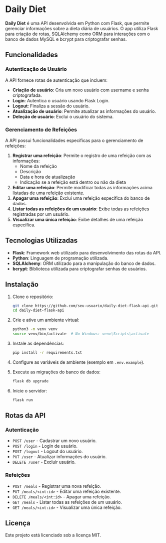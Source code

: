 # Daily Diet

**Daily Diet** é uma API desenvolvida em Python com Flask, que permite gerenciar informações sobre a dieta diária de usuários. O app utiliza Flask para criação de rotas, SQLAlchemy como ORM para interações com o banco de dados MySQL e bcrypt para criptografar senhas.

## Funcionalidades

### Autenticação de Usuário
A API fornece rotas de autenticação que incluem:
- **Criação de usuário**: Cria um novo usuário com username e senha criptografada.
- **Login**: Autentica o usuário usando Flask Login.
- **Logout**: Finaliza a sessão do usuário.
- **Atualização de usuário**: Permite atualizar as informações do usuário.
- **Deleção de usuário**: Exclui o usuário do sistema.

### Gerenciamento de Refeições
A API possui funcionalidades específicas para o gerenciamento de refeições:
1. **Registrar uma refeição**: Permite o registro de uma refeição com as informações:
    - Nome da refeição
    - Descrição
    - Data e hora de atualização
    - Indicação se a refeição está dentro ou não da dieta
2. **Editar uma refeição**: Permite modificar todas as informações acima listadas de uma refeição existente.
3. **Apagar uma refeição**: Exclui uma refeição específica do banco de dados.
4. **Listar todas as refeições de um usuário**: Exibe todas as refeições registradas por um usuário.
5. **Visualizar uma única refeição**: Exibe detalhes de uma refeição específica.

## Tecnologias Utilizadas
- **Flask**: Framework web utilizado para desenvolvimento das rotas da API.
- **Python**: Linguagem de programação utilizada.
- **SQLAlchemy**: ORM utilizado para a manipulação do banco de dados.
- **bcrypt**: Biblioteca utilizada para criptografar senhas de usuários.

## Instalação

1. Clone o repositório:
    ```bash
    git clone https://github.com/seu-usuario/daily-diet-flask-api.git
    cd daily-diet-flask-api
    ```

2. Crie e ative um ambiente virtual:
    ```bash
    python3 -m venv venv
    source venv/bin/activate  # No Windows: venv\Scripts\activate
    ```

3. Instale as dependências:
    ```bash
    pip install -r requirements.txt
    ```

4. Configure as variáveis de ambiente (exemplo em `.env.example`).

5. Execute as migrações do banco de dados:
    ```bash
    flask db upgrade
    ```

6. Inicie o servidor:
    ```bash
    flask run
    ```

## Rotas da API

### Autenticação
- `POST /user` - Cadastrar um novo usuário.
- `POST /login` - Login de usuário.
- `POST /logout` - Logout do usuário.
- `PUT /user` - Atualizar informações do usuário.
- `DELETE /user` - Excluir usuário.

### Refeições
- `POST /meals` - Registrar uma nova refeição.
- `PUT /meals/<int:id>` - Editar uma refeição existente.
- `DELETE /meals/<int:id>` - Apagar uma refeição.
- `GET /meals` - Listar todas as refeições de um usuário.
- `GET /meals/<int:id>` - Visualizar uma única refeição.


## Licença
Este projeto está licenciado sob a licença MIT.
